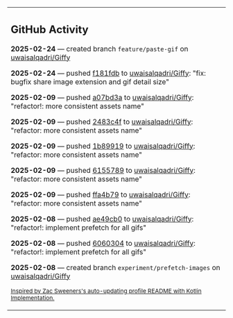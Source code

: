 <table><tr><td valign="top" width="100%">    

## GitHub Activity

**2025-02-24** — created branch `feature/paste-gif` on [uwaisalqadri/Giffy](https://github.com/uwaisalqadri/Giffy)

**2025-02-24** — pushed [f181fdb](https://github.com/uwaisalqadri/Giffy/commits/f181fdb80cdba3d894bf4e6ac714970c5bd244d6) to [uwaisalqadri/Giffy](https://github.com/uwaisalqadri/Giffy): "fix: bugfix share image extension and gif detail size"

**2025-02-09** — pushed [a07bd3a](https://github.com/uwaisalqadri/Giffy/commits/a07bd3af0eba28d0e6167b6948413e29fa1808a9) to [uwaisalqadri/Giffy](https://github.com/uwaisalqadri/Giffy): "refactor!: more consistent assets name"

**2025-02-09** — pushed [2483c4f](https://github.com/uwaisalqadri/Giffy/commits/2483c4f1b9bcbb34613687b85bbc5be33851aac4) to [uwaisalqadri/Giffy](https://github.com/uwaisalqadri/Giffy): "refactor: more consistent assets name"

**2025-02-09** — pushed [1b89919](https://github.com/uwaisalqadri/Giffy/commits/1b899194d1ee8e168599dead84a401b514704d9f) to [uwaisalqadri/Giffy](https://github.com/uwaisalqadri/Giffy): "refactor: more consistent assets name"

**2025-02-09** — pushed [6155789](https://github.com/uwaisalqadri/Giffy/commits/6155789f8cc2a9838a03e011aca61b7948b2c219) to [uwaisalqadri/Giffy](https://github.com/uwaisalqadri/Giffy): "refactor: more consistent assets name"

**2025-02-09** — pushed [ffa4b79](https://github.com/uwaisalqadri/Giffy/commits/ffa4b79b5d12de66f8117d2fa40c24dc7a31ec63) to [uwaisalqadri/Giffy](https://github.com/uwaisalqadri/Giffy): "refactor: more consistent assets name"

**2025-02-08** — pushed [ae49cb0](https://github.com/uwaisalqadri/Giffy/commits/ae49cb0d1bfb89e9a9d195baca8de2564fc423a6) to [uwaisalqadri/Giffy](https://github.com/uwaisalqadri/Giffy): "refactor!: implement prefetch for all gifs"

**2025-02-08** — pushed [6060304](https://github.com/uwaisalqadri/Giffy/commits/60603040913778d207adde7cc477784d2c18f583) to [uwaisalqadri/Giffy](https://github.com/uwaisalqadri/Giffy): "refactor!: implement prefetch for all gifs"

**2025-02-08** — created branch `experiment/prefetch-images` on [uwaisalqadri/Giffy](https://github.com/uwaisalqadri/Giffy)
                
<sub><a href="https://github.com/ZacSweers/ZacSweers/">Inspired by Zac Sweeners's auto-updating profile README with Kotlin Implementation.</a></sub>
        